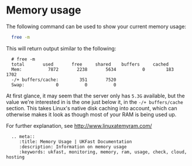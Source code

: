 # Memory usage

The following command can be used to show your current memory usage:

```bash
  free -m
```

This will return output similar to the following:

```console
  # free -m
  total       used       free     shared    buffers     cached
  Mem:          7872       2238       5634          0        183       1702
  -/+ buffers/cache:        351       7520
  Swap:            0          0          0
```

At first glance, it may seem that the server only has `5.3G` available, but the value we're interested in is the one just below it, in the `-/+ buffers/cache` section. This takes Linux's native disk caching into account, which can otherwise makes it look as though most of your RAM is being used up.

For further explanation, see <http://www.linuxatemyram.com/>

```eval_rst
  .. meta::
     :title: Memory Usage | UKFast Documentation
     :description: Information on memory usage
     :keywords: ukfast, monitoring, memory, ram, usage, check, cloud, hosting

